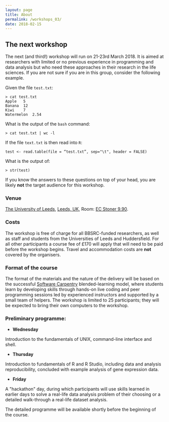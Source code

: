 ```yaml
---
layout: page
title: About
permalink: /workshops_03/
date: 2018-02-15
---
```


## The next workshop

The next (and third!) workshop will run on 21-23rd March 2018. It is aimed at researchers with limited or no previous experience in programming and data analysis but who need these approaches in their research in the life sciences. If you are not sure if you are in this group, consider the following example.

Given the file `test.txt`:
~~~
> cat test.txt
Apple	5
Banana	12
Kiwi	7
Watermelon	2.54
~~~

What is the output of the `bash` command:

`> cat test.txt | wc -l`

If the file `text.txt` is then read into `R`:

`test <- read.table(file = “test.txt”, sep="\t", header = FALSE)`

What is the output of:

`> str(test)`

If you know the answers to these questions on top of your head, you are likely **not** the target audience for this workshop.

### Venue

[The University of Leeds](http://leeds.ac.uk), [Leeds, UK](http://www.leeds.ac.uk/campusmap), Room: [EC Stoner 9.90](http://students.leeds.ac.uk/site/custom_scripts/ajax_loader.php?type=room&id=99925).

### Costs

The workshop is free of charge for all BBSRC-funded researchers, as well as staff and students from the Universities of Leeds and Huddersfield. For all other participants a course fee of £170 will apply that will need to be paid before the workshop begins. Travel and accommodation costs are **not** covered by the organisers.

### Format of the course

The format of the materials and the nature of the delivery will be based on the successful [Software Carpentry](http://software-carpentry.org/) blended-learning model, where students learn by developing skills through hands-on live coding and peer programming sessions led by experienced instructors and supported by a small team of helpers. The workshop is limited to 25 participants; they will be expected to bring their own computers to the workshop.

### Preliminary programme:

- **Wednesday**

Introduction to the fundamentals of UNIX, command-line interface and shell.

- **Thursday**

Introduction to fundamentals of R and R Studio, including data and analysis reproducibility, concluded with example analysis of gene expression data.

- **Friday**

A "hackathon" day, during which participants will use skills learned in earlier days to solve a real-life data analysis problem of their choosing or a detailed walk-through a real-life dataset analysis.

The detailed programme will be available shortly before the beginning of the course.
